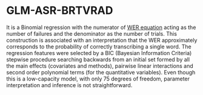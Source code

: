 # GLM-ASR-BRTVRAD

It is a Binomial regression with the numerator of [WER equation](https://en.wikipedia.org/wiki/Word_error_rate) acting as the number of failures and the denominator as the number of trials. This construction is associated with an interpretation that the WER approximately corresponds to the probability of correctly transcribing a single word. The regression features were selected by a BIC (Bayesian Information Criteria) stepwise procedure searching backwards from an initial set formed by all the main effects (covariates and methods), pairwise linear interactions and second order polynomial terms (for the quantitative variables). Even though this is a low-capacity model, with only 75 degrees of freedom, parameter interpretation and inference is not straightforward.